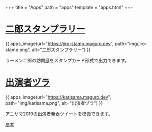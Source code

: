 +++
title = "Apps"
path = "apps"
template = "apps.html"
+++

# [二郎スタンプラリー](https://jiro-stamp.maguro.dev)

{{ apps_image(url="https://jiro-stamp.maguro.dev", path="img/jiro-stamp.png", alt="二郎スタンプラリー") }}

ラーメン二郎の訪問歴をスタンプカード形式で出力できます。

# [出演者ヅラ](https://karisama.maguro.dev)

{{ apps_image(url="https://karisama.maguro.dev", path="img/karisama.png", alt="出演者ヅラ") }}

アニサマ2019の出演者発表ツイートを模倣できます。

[参考](/python-twitter-base64/#qing-kuxuan-chuan)
